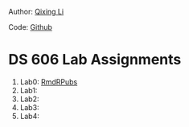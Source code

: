 Author: [Qixing Li](https://qixing810.github.io/)

Code: [Github](https://github.com/qixing810/CUNYSPS-DataScience/tree/master/DS606) 


# DS 606 Lab Assignments
1. Lab0: [Rmd](https://github.com/qixing810/CUNYSPS-DataScience/blob/master/DS606/Assignments/Lab0-qixingli-intro_to_r.Rmd)[RPubs](http://rpubs.com/nickli/ds606lab0)
2. Lab1: 
3. Lab2: 
4. Lab3: 
5. Lab4: 